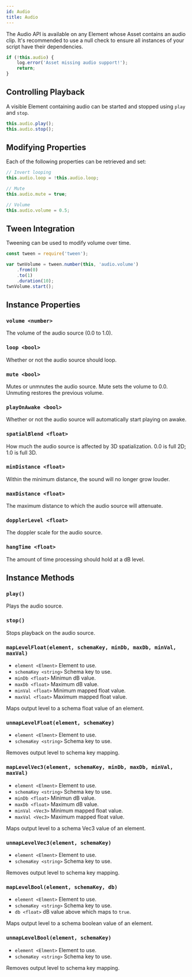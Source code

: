 ```yaml
---
id: Audio
title: Audio
---
```


The Audio API is available on any Element whose Asset contains an audio clip. It's recommended to use a null check to ensure all instances of your script have their dependencies.

```javascript
if (!this.audio) {
	log.error('Asset missing audio support!');
	return;
}
```

## Controlling Playback

A visible Element containing audio can be started and stopped using `play` and `stop`.

```javascript
this.audio.play();
this.audio.stop();
```


## Modifying Properties

Each of the following properties can be retrieved and set:

```javascript
// Invert looping
this.audio.loop = !this.audio.loop;

// Mute
this.audio.mute = true;

// Volume
this.audio.volume = 0.5;
```

## Tween Integration

Tweening can be used to modify volume over time.

```javascript
const tween = require('tween');

var twnVolume = tween.number(this, 'audio.volume')
	.from(0)
	.to(1)
	.duration(10);
twnVolume.start();
```

## Instance Properties

### `volume <number>`
The volume of the audio source (0.0 to 1.0).

### `loop <bool>`
Whether or not the audio source should loop.

### `mute <bool>`
Mutes or unmnutes the audio source. Mute sets the volume to 0.0. Unmuting restores the previous volume.

### `playOnAwake <bool>`
Whether or not the audio source will automatically start playing on awake.

### `spatialBlend <float>`
How much the audio source is affected by 3D spatialization. 0.0 is full 2D; 1.0 is full 3D.

### `minDistance <float>`
Within the minimum distance, the sound will no longer grow louder.

### `maxDistance <float>`
The maximum distance to which the audio source will attenuate.

### `dopplerLevel <float>`
The doppler scale for the audio source.

### `hangTime <float>`
The amount of time processing should hold at a dB level.

## Instance Methods

### `play()`
Plays the audio source.

### `stop()`
Stops playback on the audio source.

### `mapLevelFloat(element, schemaKey, minDb, maxDb, minVal, maxVal)`
- `element <Elment>` Element to use.
- `schemaKey <string>` Schema key to use.
- `minDb <float>` Minimun dB value.
- `maxDb <float>` Maximum dB value.
- `minVal <float>` Minimum mapped float value.
- `maxVal <float>` Maximum mapped float value.

Maps output level to a schema float value of an element.

### `unmapLevelFloat(element, schemaKey)`
- `element <Elment>` Element to use.
- `schemaKey <string>` Schema key to use.

Removes output level to schema key mapping.

### `mapLevelVec3(element, schemaKey, minDb, maxDb, minVal, maxVal)`
- `element <Elment>` Element to use.
- `schemaKey <string>` Schema key to use.
- `minDb <float>` Minimun dB value.
- `maxDb <float>` Maximum dB value.
- `minVal <Vec3>` Minimum mapped float value.
- `maxVal <Vec3>` Maximum mapped float value.

Maps output level to a schema Vec3 value of an element.

### `unmapLevelVec3(element, schemaKey)`
- `element <Elment>` Element to use.
- `schemaKey <string>` Schema key to use.

Removes output level to schema key mapping.

### `mapLevelBool(element, schemaKey, db)`
- `element <Elment>` Element to use.
- `schemaKey <string>` Schema key to use.
- `db <float>` dB value above which maps to `true`.

Maps output level to a schema boolean value of an element.

### `unmapLevelBool(element, schemaKey)`
- `element <Elment>` Element to use.
- `schemaKey <string>` Schema key to use.

Removes output level to schema key mapping.
